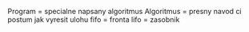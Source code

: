 Program = specialne napsany algoritmus
Algoritmus = presny navod ci postum jak vyresit ulohu
fifo = fronta
lifo = zasobnik
